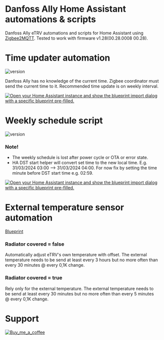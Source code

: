 # Danfoss Ally Home Assistant automations & scripts
Danfoss Ally eTRV automations and scripts for Home Assistant using [Zigbee2MQTT](https://www.zigbee2mqtt.io/). Tested to work with firmware v1.28(00.28.0008 00.28).

# Time updater automation
![version](https://img.shields.io/badge/version-1.0.2-blue?style=plastic)

Danfoss Ally has no knowledge of the current time. Zigbee coordinator must send the current time to it. Recommended time update is on weekly interval.

[![Open your Home Assistant instance and show the blueprint import dialog with a specific blueprint pre-filled.](https://my.home-assistant.io/badges/blueprint_import.svg)](https://my.home-assistant.io/redirect/blueprint_import/?blueprint_url=https%3A%2F%2Fgithub.com%2Fussaka%2FDanfoss-Ally-HA-integration%2Fblob%2Fmain%2Fautomations%2Fdanfoss_ally_time_updater.yaml)

# Weekly schedule script
![version](https://img.shields.io/badge/version-1.0.0-blue?style=plastic)

### Note!
- The weekly schedule is lost after power cycle or OTA or error state.
- HA DST start helper will convert set time to the new local time. E.g. 31/03/2024 03:00 --> 31/03/2024 04:00. For now fix by setting the time minute before DST start time e.g. 02:59.

[![Open your Home Assistant instance and show the blueprint import dialog with a specific blueprint pre-filled.](https://my.home-assistant.io/badges/blueprint_import.svg)](https://my.home-assistant.io/redirect/blueprint_import/?blueprint_url=https%3A%2F%2Fgithub.com%2Fussaka%2FDanfoss-Ally-HA-integration%2Fblob%2Fmain%2Fscripts%2Fdanfoss_ally_set_schedule.yaml)

# External temperature sensor automation
[Blueprint](https://community.home-assistant.io/t/zigbee2mqtt-danfoss-ally-send-external-temperature-to-trv-version-2/627564/8)

### Radiator covered = false
Automatically adjust eTRV's own temperature with offset. The external temperature needs to be send at least every 3 hours but no more often than every 30 minutes @ every 0,1K change.

### Radiator covered = true
Rely only for the external temperature. The external temperature needs to be send at least every 30 minutes but no more often than every 5 minutes @ every 0,1K change.

# Support
[![Buy_me_a_coffee](https://img.shields.io/badge/Buy%20me%20a%20coffee-black?style=social&logo=buy-me-a-coffee&logoColor=black&link=https%3A%2F%2Fwww.buymeacoffee.com%2Fussaka)](https://www.buymeacoffee.com/ussaka)
